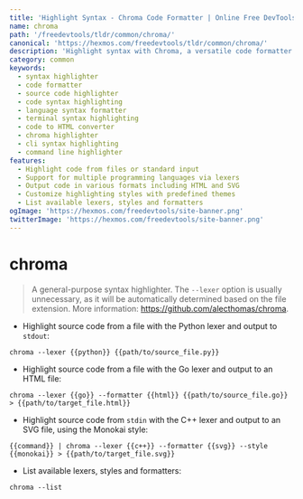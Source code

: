 ```yaml
---
title: 'Highlight Syntax - Chroma Code Formatter | Online Free DevTools by Hexmos'
name: chroma
path: '/freedevtools/tldr/common/chroma/'
canonical: 'https://hexmos.com/freedevtools/tldr/common/chroma/'
description: 'Highlight syntax with Chroma, a versatile code formatter for various programming languages. Effortlessly format code snippets for web or documentation. Free online tool, no registration required.'
category: common
keywords:
  - syntax highlighter
  - code formatter
  - source code highlighter
  - code syntax highlighting
  - language syntax formatter
  - terminal syntax highlighting
  - code to HTML converter
  - chroma highlighter
  - cli syntax highlighting
  - command line highlighter
features:
  - Highlight code from files or standard input
  - Support for multiple programming languages via lexers
  - Output code in various formats including HTML and SVG
  - Customize highlighting styles with predefined themes
  - List available lexers, styles and formatters
ogImage: 'https://hexmos.com/freedevtools/site-banner.png'
twitterImage: 'https://hexmos.com/freedevtools/site-banner.png'
---
```


# chroma

> A general-purpose syntax highlighter.
> The `--lexer` option is usually unnecessary, as it will be automatically determined based on the file extension.
> More information: <https://github.com/alecthomas/chroma>.

- Highlight source code from a file with the Python lexer and output to `stdout`:

`chroma --lexer {{python}} {{path/to/source_file.py}}`

- Highlight source code from a file with the Go lexer and output to an HTML file:

`chroma --lexer {{go}} --formatter {{html}} {{path/to/source_file.go}} > {{path/to/target_file.html}}`

- Highlight source code from `stdin` with the C++ lexer and output to an SVG file, using the Monokai style:

`{{command}} | chroma --lexer {{c++}} --formatter {{svg}} --style {{monokai}} > {{path/to/target_file.svg}}`

- List available lexers, styles and formatters:

`chroma --list`
